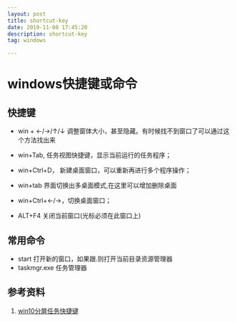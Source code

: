 ```yaml
---
layout: post
title: shortcut-key
date: 2019-11-08 17:45:20
description: shortcut-key
tag: windows

---
```


# windows快捷键或命令

## 快捷键

- win + ←/→/↑/↓ 调整窗体大小，甚至隐藏。有时候找不到窗口了可以通过这个方法找出来
- win+Tab,  任务视图快捷键，显示当前运行的任务程序；
- win+Ctrl+D，  新建桌面窗口，可以重新再进行多个程序操作；
- win+tab 界面切换出多桌面模式,在这里可以增加删除桌面
- win+Ctrl+←/→，切换桌面窗口；

- ALT+F4 关闭当前窗口(光标必须在此窗口上)

## 常用命令

- start 打开新的窗口，如果跟.则打开当前目录资源管理器
- taskmgr.exe 任务管理器

## 参考资料

1. [win10分屏任务快捷键](https://jingyan.baidu.com/article/e75057f2f648faebc81a8957.html)